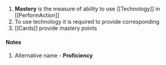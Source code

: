 1. **Mastery** is the measure of ability to use [[Technology]] in [[PerformAction]]
2. To use technology it is required to provide corresponding 
3. [[Cards]] provide mastery points 
#### Notes
1. Alternative name - **Proficiency**
